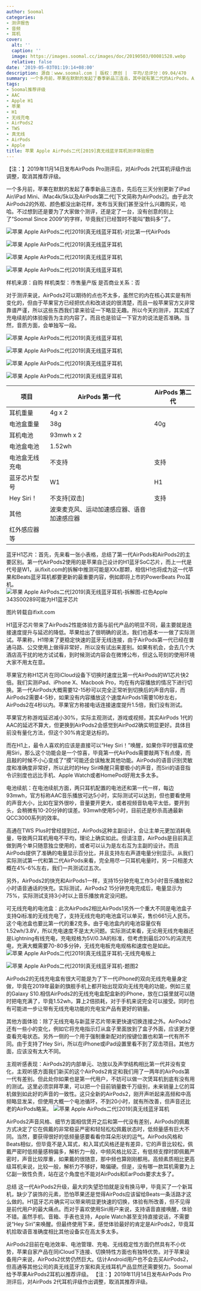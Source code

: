 ```yaml
---
author: Soomal
categories:
- 测评报告
- 音频
- 耳机
cover:
  alt: ''
  caption: ''
  image: https://images.soomal.cc/images/doc/20190503/00081528.webp
  relative: false
date: '2019-05-03T01:19:14+08:00'
description: 源自：www.soomal.com | 版权：原创 |  平均/总评分：09.04/470
summary: 一个多月前，苹果在默默的发起了春季新品三连击，其中就有第二代的AirPods。AirPods2耳机和电池盒外形和一代尺寸完全一致。蓝牙芯片升级至H1，连接和切换速度更快，外置电池盒支持Qi无线充电，可单独购买。AirPods2相对第一代有什么体验上不同？
tags:
- Soomal推荐评级
- AAC
- Apple H1
- 苹果
- H1
- 无线充电
- AirPods2
- TWS
- 真无线
- AirPods
- Apple
title: 苹果 Apple AirPods二代[2019]真无线蓝牙耳机测评体验报告
---
```


【注：】2019年11月14日发布AirPods Pro测评后，对AirPods 2代耳机评级作出调整，取消其推荐评级。



一个多月前，苹果在默默的发起了春季新品三连击，先后在三天分别更新了iPad Air/iPad Mini、iMac4k/5k以及AirPods第二代[下文简称为AirPods2]。由于此次AirPods2的外观、颜色都没出新花样，发布当天我们甚至没什么兴趣购买，哈哈。不过想到还是要为了大家做个测评，还是定了一台，没有创意的刻上了“Soomal Since 2009”的字样，毕竟我们已经暂时不能叫“数码多”了。



![苹果 Apple AirPods二代[2019]真无线蓝牙耳机-对比第一代AirPods](https://images.soomal.cc/images/doc/20190424/00081349_01.webp)



![苹果 Apple AirPods二代[2019]真无线蓝牙耳机](https://images.soomal.cc/images/doc/20190424/00081350_01.webp)



![苹果 Apple AirPods二代[2019]真无线蓝牙耳机](https://images.soomal.cc/images/doc/20190424/00081352_01.webp)



![苹果 Apple AirPods二代[2019]真无线蓝牙耳机](https://images.soomal.cc/images/doc/20190424/00081353_01.webp)



样机来源：自购
样机类型：市售量产版
是否商业关系：否



对于测评来说，AirPods2可以期待的点也不太多，虽然它的内在核心其实是有所变化的，但由于苹果官方已经把优点和改进说的很清楚，而且一般苹果官方又非常靠谱严谨，所以这些东西我们拿来验证一下略显无趣。所以今天的测评，其实成了充电续航的体验报告为主的内容了。而且也是验证一下官方的说法是否准确。当然，音质方面，会单独写一段。



![苹果 Apple AirPods二代[2019]真无线蓝牙耳机](https://images.soomal.cc/images/doc/20190424/00081358_01.webp)



![苹果 Apple AirPods二代[2019]真无线蓝牙耳机](https://images.soomal.cc/images/doc/20190424/00081359_01.webp)



![苹果 Apple AirPods二代[2019]真无线蓝牙耳机](https://images.soomal.cc/images/doc/20190424/00081357_01.webp)



![苹果 Apple AirPods二代[2019]真无线蓝牙耳机](https://images.soomal.cc/images/doc/20190424/00081362_01.webp)



| 项目 | AirPods 第一代 | AirPods 第二代 |
| --- | --- | --- |
| 耳机重量 | 4g x 2 |
| 电池盒重量 | 38g | 40g |
| 耳机电池 | 93mwh x 2 |
| 电池盒电池 | 1.52wh |
| 电池盒无线充电 | 不支持 | 支持 |
| 蓝牙芯片型号 | W1 | H1 |
| Hey Siri！ | 不支持[双击] | 支持 |
| 其他 | 波束麦克风、运动加速感应器、语音加速感应器
红外感应器等 |



蓝牙H1芯片：首先，先来看一张小表格，总结了第一代AirPods和AirPods2的主要区别。第一代AirPods2使用的是苹果自己设计的H1蓝牙SoC芯片，而上一代是代号是W1，从ifixit.com的拆解中推测可能是XXx那颗，相信H1也将成为这一代苹果和Beats蓝牙耳机都要更新的最重要内容，例如即将上市的PowerBeats Pro耳机。
![苹果 Apple AirPods二代[2019]真无线蓝牙耳机-拆解图-红色Apple 343S00289可能为H1蓝牙芯片](https://images.soomal.cc/images/doc/20190503/00081526.webp)

图片转载自ifixit.com


H1蓝牙芯片带来了AirPods2性能体验方面与前代产品的明显不同，最主要就是连接速度提升与延迟的降低。苹果给出了很明确的说法，我们也基本一一做了实际测试。苹果称，H1带来了更稳定快速的蓝牙无线连接，由于AirPods第一代已经在普通马路、公交使用上做得非常好，所以没有试出来差别。如果有机会，会去几个大酒店高干扰的地方试试看，到时候测试内容会在微博公布，但这么苛刻的使用环境大家不用太在意。

苹果官方称H1芯片在同iCloud设备下切换时速度比第一代AirPods的W1芯片快2倍。我们实测iPad、iPhone X、Macbook Pro，均在有内容播放的情况下进行切换。第一代AirPods大概需要12-15秒可以完全正常听到切换后的声音内容，而AirPods2需要4-5秒，如果没有内容播放这个速度AirPods1需要10秒左右，AirPods2在4秒以内。苹果官方称接电话连接速度提升1.5倍，我们没有测试。

苹果官方称游戏延迟减小30%，实际主观测试，游戏或视频，其实AirPods 1代的AAC的延迟不算大，但更换到AirPods2会感觉到AirPod2确实明显更好。具体目前没有量化方法，但这个30%肯定是达标的。

而在H1上，最令人喜欢的应该是直接可以“Hey Siri！”唤醒，如果你平时很喜欢使用Siri，那么这个功能会是一个惊喜，毕竟第一代AirPods需要敲两下有点傻，而且敲的时候不小心变成了“摸”可能还会误触发其他功能。AirPods的语音识别灵敏度和准确度非常好，所以此时的Hey Siri唤醒只需要极小的声音，而Siri的语音指令识别度也远比手机、Apple Watch或者HomePod好用太多太多。

电池续航：在电池续航方面，两只耳机配置的电池还和第一代一样，每边93mwh，官方标称AAC音乐播放可达5小时，实际测试可以达到，但也要看使用的声音大小，比如在室外很吵，音量要开更大，或者视频音轨电平太低，要开到头，会稍微有10-20分钟的误差。93mwh使用5小时，目前还是秒杀高通最新QCC3000系列的效率。

高通在TWS Plus时曾经提到过，AirPods这种主副设计，会让主单元更加消耗电量，导致两只耳机用电不平均，理论上确实如此。但请注意，AirPods是目前真正做到两个单只随意独立使用的，或者可以认为是左右互为主副的设计。而且AirPods提供了准确的电量显示百分比，并且支持左右声道电量分别显示。从我们实际测试第一代和第二代AirPods来看，完全用尽一只耳机电量时，另一只相差大概在4%-6%左右，我们一共测试过五次。

另外，AirPods2的快充和AirPods1一样，支持15分钟充电工作3小时音乐播放和2小时语音通话的快充。实际测试，AirPods2 15分钟充电完成后，电量显示为75%，实际测试支持3小时以上音乐播放肯定没问题。

可无线充电的电池盒：此次AirPods2相比AirPods1另外一个重大不同是电池盒子支持Qi标准的无线充电了，支持无线充电的电池盒可以单买，售价661元人民币。这个电池盒也要比第一代的重2克多。由于电池盒内的电池容量仅有1.52wh/3.8V，所以充电速度不是太大问题。实际测试来看，无论用无线充电器还是Lightning有线充电，充电规格为5V/0.3A的标准，但考虑到最后20%的涓流充电，充满大概需要70-80多分钟，无线充电板充电规格和速度也是如此。
![苹果 Apple AirPods二代[2019]真无线蓝牙耳机-无线充电板上](https://images.soomal.cc/images/doc/20190424/00081364.webp)




![苹果 Apple AirPods二代[2019]真无线蓝牙耳机-题图2](https://images.soomal.cc/images/doc/20190503/00081527.webp)




AirPods2的无线充电盒有很大可能是为了下一代iPhone的双向无线充电量身定做，毕竟在2019年最新的旗舰手机上都开始出现双向无线充电的功能，例如三星的Galaxy S10.相信AirPods2的无线充电盒配盒新的iPhone，放在口袋里就可以随时把电充满了，毕竟1.52wh，算上2倍损耗，对于手机来说完全可以接受。同时也有可能进一步让带有无线充电功能的充电宝产品有更好的销量。

其他方面体验：除了无线充电与新蓝牙芯片带来更快速切换连接之外。AirPods2还有一些小的变化，例如它将充电指示灯从盒子里面放到了盒子外面，应该更方便查看充电状态。另外一侧的一个用于强制重新配对的按键位置也和第一代有所不同。由于支持了Hey Siri，所以在iPhone或iPad设置里看不到了双击项目。其他方面，应该没有太大不同。

主观听感表现：AirPods2的内部单元、功放以及声学结构相比第一代并没有变化，主观听感方面我们新买的这个AirPods2肯定和我们用了一两年的AirPods第一代有差别。但此处你如果也是第一代用户，不妨可以做一次煲耳机到底有没有用的测试。这里必须崇拜苹果，可以把一个目前销量数千万级别，未来销量上亿的耳机做到如此好的声音的一致性。这只全新的AirPods2，刚开声听起来高频和中高频略显发呆，但使用大概一个电池循环，不到20小时，就有所改善，但声音还比老的AirPods略呆。
![苹果 Apple AirPods二代[2019]真无线蓝牙耳机](https://images.soomal.cc/images/doc/20190424/00081365.webp)




AirPods2声音风格、细节方面相信煲开之后和第一代没有差别，AirPods的佩戴方式决定了它在佩戴的非常稳妥严密和轻轻松松佩戴状态时，低频量感有巨大不同。当然，要获得很好的低频量感要看看你耳朵形状的运气。AirPods风格和Beats相似，但毕竟不是入耳式，和入耳式风格还是有差异，它的声音比较松，佩戴严密时低频量感稍偏多，解析力一般，中频风格比较正，有低频支撑时即佩戴严密时，声音比较厚重，如果戴的很随意，那中频也算刚刚都用。高频素质相比更高级耳机来说，比较一般，解析力不够好，略偏硬。但是，没有哪一款耳机需要为上亿副一致性负责，站在这个角度也不能对AirPods和EarPods要求太多了。

总结
这一代AirPods2升级，最大的失望恐怕就是没有换马甲，毕竟买了一个新耳机，缺少了装饰的元素，恐怕苹果还是觉得AirPods应该留给Beats一条活路才这么做的。H1蓝牙芯片确实可以带来明显更快速的切换，体验有所改善，但不见得是前代用户的最大痛点。而对于喜欢使用Siri用户来说，支持语音直接唤醒，体验不错。虽然手机、音箱、手表也支持，Apple Watch甚至支持直接说话，不需要说“Hey Siri”来唤醒。但最终使用下来，感觉体验最好的肯定是AirPods2，毕竟耳机拾取语音准确度相比其他设备实在高太多太多。

AirPods2目前在电池效率、电池管理、充电、无线稳定性方面仍然具有不小优势，苹果自家产品在同iCloud下连接、切换特性方面也有独特优势。对于苹果设备用户来说，AirPods2优势仍然巨大。估计Android用户也不会去买AirPods2，但高通等其他公司的真无线蓝牙方案和真无线耳机产品显然还需要努力。Soomal给予苹果AirPods2耳机以推荐评级。
【注：】2019年11月14日发布AirPods Pro测评后，对AirPods 2代耳机评级作出调整，取消其推荐评级。